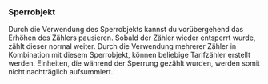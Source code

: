 ﻿### Sperrobjekt

Durch die Verwendung des Sperrobjekts kannst du vorübergehend das Erhöhen des Zählers pausieren. Sobald der Zähler wieder entsperrt wurde, zählt dieser normal weiter. Durch die Verwendung mehrerer Zähler in Kombination mit diesem Sperrobjekt, können beliebige Tarifzähler erstellt werden. Einheiten, die während der Sperrung gezählt wurden, werden somit nicht nachträglich aufsummiert.

